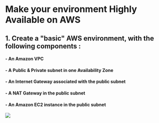 # Make your environment Highly Available on AWS

## 1. Create a "basic" AWS environment, with the following components :
####    - An Amazon VPC
####    - A Public & Private subnet in one Availability Zone
####    - An Internet Gateway associated with the public subnet
####    - A NAT Gateway in the public subnet
####    - An Amazon EC2 instance in the public subnet


![](https://user-images.githubusercontent.com/58011358/77481493-11849100-6e24-11ea-90e4-d53a51811315.PNG)
